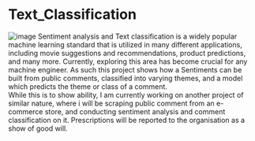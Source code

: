 # Text_Classification
![image](https://user-images.githubusercontent.com/90690026/180872612-fbce1b5f-9501-4e25-aa84-1860cb65d21f.png)
Sentiment analysis and Text classification is a widely popular machine learning standard that is utilized in many different applications, including movie suggestions and recommendations, product predictions, and many more. Currently, exploring this area has become crucial for any machine engineer. As such this project shows how a Sentiments can be built from public comments, classified into varying themes, and a model which predicts the theme or class of a comment.<br>
While this is to show ability, I am currently working on another project of similar nature, where i will be scraping public comment from an e-commerce store, and conducting sentiment analysis and comment classification on it. Prescriptions will be reported to the organisation as a show of good will.
